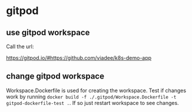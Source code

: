 # gitpod

## use gitpod workspace

Call the url:

https://gitpod.io/#https://github.com/viadee/k8s-demo-app

## change gitpod workspace

Workspace.Dockerfile is used for creating the workspace. Test if changes work by running `docker build -f ./.gitpod/Workspace.Dockerfile -t gitpod-dockerfile-test .`. If so just restart workspace to see changes.
